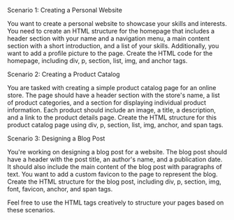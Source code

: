 Scenario 1: Creating a Personal Website

You want to create a personal website to showcase your skills and interests. You need to create an HTML structure for the homepage that includes a header section with your name and a navigation menu, a main content section with a short introduction, and a list of your skills. Additionally, you want to add a profile picture to the page.
Create the HTML code for the homepage, including div, p, section, list, img, and anchor tags.

Scenario 2: Creating a Product Catalog

You are tasked with creating a simple product catalog page for an online store. The page should have a header section with the store's name, a list of product categories, and a section for displaying individual product information. Each product should include an image, a title, a description, and a link to the product details page.
Create the HTML structure for this product catalog page using div, p, section, list, img, anchor, and span tags.

Scenario 3: Designing a Blog Post

You're working on designing a blog post for a website. The blog post should have a header with the post title, an author's name, and a publication date. It should also include the main content of the blog post with paragraphs of text. You want to add a custom favicon to the page to represent the blog.
Create the HTML structure for the blog post, including div, p, section, img, font, favicon, anchor, and span tags.

Feel free to use the HTML tags creatively to structure your pages based on these scenarios.
